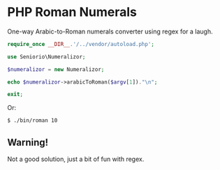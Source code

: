 PHP Roman Numerals
==================

One-way Arabic-to-Roman numerals converter using regex for a laugh.

```php
require_once __DIR__.'/../vendor/autoload.php';

use Seniorio\Numeralizor;

$numeralizor = new Numeralizor;

echo $numeralizor->arabicToRoman($argv[1])."\n";

exit;
```

Or:

```sh
$ ./bin/roman 10
```

## Warning!

Not a good solution, just a bit of fun with regex.
